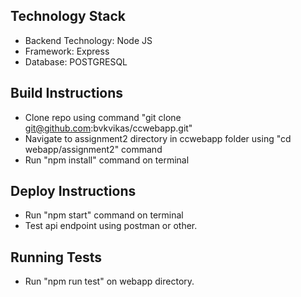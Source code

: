 ## Technology Stack
* Backend Technology: Node JS
* Framework: Express
* Database: POSTGRESQL

## Build Instructions
* Clone repo using command "git clone git@github.com:bvkvikas/ccwebapp.git"
* Navigate to assignment2 directory in ccwebapp folder using "cd webapp/assignment2" command
* Run "npm install" command on terminal

## Deploy Instructions
* Run "npm start" command on terminal
* Test api endpoint using postman or other.

## Running Tests
* Run "npm run test" on webapp directory.


